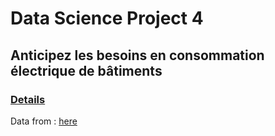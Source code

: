 # Data Science Project 4

## Anticipez les besoins en consommation électrique de bâtiments
### [Details](https://openclassrooms.com/fr/paths/164/projects/629/assignment)

Data from : [here](https://www.kaggle.com/datasets/city-of-seattle/sea-building-energy-benchmarking)
